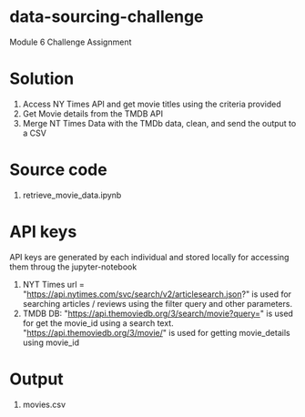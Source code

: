 # data-sourcing-challenge
Module 6 Challenge Assignment

# Solution 
1) Access NY Times API and get movie titles using the criteria provided
2) Get Movie details from the TMDB API
3) Merge NT Times Data with the TMDb data, clean, and send the output to a CSV

# Source code
1) retrieve_movie_data.ipynb

# API keys
API keys are generated by each individual and stored locally for accessing them throug the jupyter-notebook
1) NYT Times
   url = "https://api.nytimes.com/svc/search/v2/articlesearch.json?" is used for searching articles / reviews using the filter query and other parameters.
2) TMDB DB:
   "https://api.themoviedb.org/3/search/movie?query=" is used for get the movie_id using a search text.
   "https://api.themoviedb.org/3/movie/" is used for getting movie_details using movie_id

# Output
1) movies.csv 

